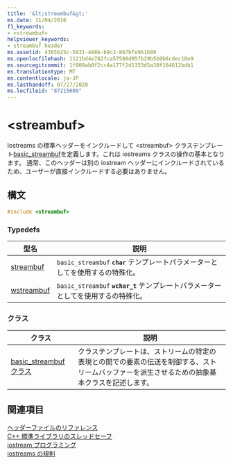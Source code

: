 ```yaml
---
title: '&lt;streambuf&gt;'
ms.date: 11/04/2016
f1_keywords:
- <streambuf>
helpviewer_keywords:
- streambuf header
ms.assetid: 4365b25c-5831-488b-b9c2-867bfe961b89
ms.openlocfilehash: 1121bd4e782fca57588d05fb29b5b9b6cdec18e9
ms.sourcegitcommit: 1f009ab0f2cc4a177f2d1353d5a38f164612bdb1
ms.translationtype: MT
ms.contentlocale: ja-JP
ms.lasthandoff: 07/27/2020
ms.locfileid: "87215609"
---
```

# <a name="ltstreambufgt"></a>&lt;streambuf&gt;

Iostreams の標準ヘッダーをインクルードして \<streambuf> クラステンプレート[basic_streambuf](../standard-library/basic-streambuf-class.md)を定義します。これは iostreams クラスの操作の基本となります。 通常、このヘッダーは別の iostream ヘッダーにインクルードされているため、ユーザーが直接インクルードする必要はありません。

## <a name="syntax"></a>構文

```cpp
#include <streambuf>
```

### <a name="typedefs"></a>Typedefs

|型名|説明|
|-|-|
|[streambuf](../standard-library/streambuf-typedefs.md#streambuf)|`basic_streambuf` **`char`** テンプレートパラメーターとしてを使用するの特殊化。|
|[wstreambuf](../standard-library/streambuf-typedefs.md#wstreambuf)|`basic_streambuf` **`wchar_t`** テンプレートパラメーターとしてを使用するの特殊化。|

### <a name="classes"></a>クラス

|クラス|説明|
|-|-|
|[basic_streambuf クラス](basic-streambuf-class.md)|クラステンプレートは、ストリームの特定の表現との間での要素の伝送を制御する、ストリームバッファーを派生させるための抽象基本クラスを記述します。|

## <a name="see-also"></a>関連項目

[ヘッダーファイルのリファレンス](../standard-library/cpp-standard-library-header-files.md)\
[C++ 標準ライブラリのスレッドセーフ](../standard-library/thread-safety-in-the-cpp-standard-library.md)\
[iostream プログラミング](../standard-library/iostream-programming.md)\
[iostreams の規則](../standard-library/iostreams-conventions.md)

